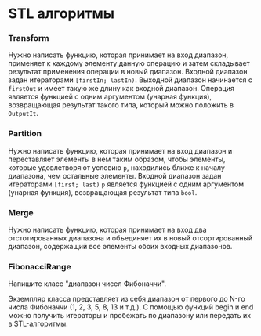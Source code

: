 # STL алгоритмы

### Transform
Нужно написать функцию, которая принимает на вход диапазон, применяет к каждому элементу данную операцию и затем складывает результат применения операции в новый диапазон.
Входной диапазон задан итераторами `[firstIn; lastIn)`.
Выходной диапазон начинается с `firstOut` и имеет такую же длину как входной диапазон.
Операция является функцией с одним аргументом (унарная функция), возвращающая результат такого типа, который можно положить в `OutputIt`.


### Partition
Нужно написать функцию, которая принимает на вход диапазон и переставляет элементы в нем таким образом, чтобы элементы,
которые удовлетворяют условию `p`, находились ближе к началу диапазона, чем остальные элементы.
Входной диапазон задан итераторами `[first; last)`
`p` является функцией с одним аргументом (унарная функция), возвращающая результат типа `bool`.


### Merge
Нужно написать функцию, которая принимает на вход два отстотированных диапазона и объединяет их в новый отсортированный диапазон, содержащий все элементы обоих входных диапазонов.


### FibonacciRange
Напишите класс "диапазон чисел Фибоначчи".

Экземпляр класса представляет из себя диапазон от первого до N-го числа Фибоначчи (1, 2, 3, 5, 8, 13 и т.д.).
С помощью функций begin и end можно получить итераторы и пробежать по диапазону или передать их в STL-алгоритмы.
